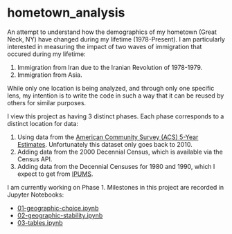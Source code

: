 # hometown_analysis

An attempt to understand how the demographics of my hometown (Great Neck, NY) have changed during my lifetime (1978-Present). I am particularly interested in measuring the impact of two waves of immigration that occured during my lifetime:

  1. Immigration from Iran due to the Iranian Revolution of 1978-1979.
  2. Immigration from Asia.

While only one location is being analyzed, and through only one specific lens, my intention is to write the code in such a way that it can be reused by others for similar purposes.

I view this project as having 3 distinct phases. Each phase corresponds to a distinct location for data:
  1. Using data from the [American Community Survey (ACS) 5-Year Estimates](https://en.wikipedia.org/wiki/American_Community_Survey). Unfortunately this dataset only goes back to 2010.
  2. Adding data from the 2000 Decennial Census, which is available via the Census API.
  3. Adding data from the Decennial Censuses for 1980 and 1990, which I expect to get from [IPUMS](https://www.ipums.org/).

I am currently working on Phase 1. Milestones in this project are recorded in Jupyter Notebooks:
  * [01-geographic-choice.ipynb](./01-geographic-choice.ipynb)
  * [02-geographic-stability.ipynb](./02-geographic-stability.ipynb)
  * [03-tables.ipynb](./03-tables.ipynb)